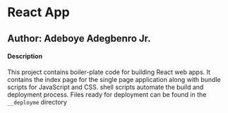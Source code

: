 # React App
## Author: Adeboye Adegbenro Jr.

#### Description

This project contains boiler-plate code for building React web apps. It contains the index page for the single page application along with bundle scripts for JavaScript and CSS. shell scripts automate the build and deployment process. Files ready for deployment can be found in the `__deployme` directory